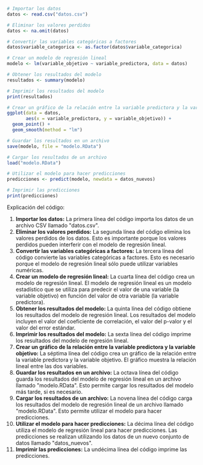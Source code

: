 ```r
# Importar los datos
datos <- read.csv("datos.csv")

# Eliminar los valores perdidos
datos <- na.omit(datos)

# Convertir las variables categóricas a factores
datos$variable_categorica <- as.factor(datos$variable_categorica)

# Crear un modelo de regresión lineal
modelo <- lm(variable_objetivo ~ variable_predictora, data = datos)

# Obtener los resultados del modelo
resultados <- summary(modelo)

# Imprimir los resultados del modelo
print(resultados)

# Crear un gráfico de la relación entre la variable predictora y la variable objetivo
ggplot(data = datos,
       aes(x = variable_predictora, y = variable_objetivo)) +
  geom_point() +
  geom_smooth(method = "lm")

# Guardar los resultados en un archivo
save(modelo, file = "modelo.RData")

# Cargar los resultados de un archivo
load("modelo.RData")

# Utilizar el modelo para hacer predicciones
predicciones <- predict(modelo, newdata = datos_nuevos)

# Imprimir las predicciones
print(predicciones)
```

Explicación del código:

1. **Importar los datos:** La primera línea del código importa los datos de un archivo CSV llamado "datos.csv".
2. **Eliminar los valores perdidos:** La segunda línea del código elimina los valores perdidos de los datos. Esto es importante porque los valores perdidos pueden interferir con el modelo de regresión lineal.
3. **Convertir las variables categóricas a factores:** La tercera línea del código convierte las variables categóricas a factores. Esto es necesario porque el modelo de regresión lineal sólo puede utilizar variables numéricas.
4. **Crear un modelo de regresión lineal:** La cuarta línea del código crea un modelo de regresión lineal. El modelo de regresión lineal es un modelo estadístico que se utiliza para predecir el valor de una variable (la variable objetivo) en función del valor de otra variable (la variable predictora).
5. **Obtener los resultados del modelo:** La quinta línea del código obtiene los resultados del modelo de regresión lineal. Los resultados del modelo incluyen el valor del coeficiente de correlación, el valor del p-valor y el valor del error estándar.
6. **Imprimir los resultados del modelo:** La sexta línea del código imprime los resultados del modelo de regresión lineal.
7. **Crear un gráfico de la relación entre la variable predictora y la variable objetivo:** La séptima línea del código crea un gráfico de la relación entre la variable predictora y la variable objetivo. El gráfico muestra la relación lineal entre las dos variables.
8. **Guardar los resultados en un archivo:** La octava línea del código guarda los resultados del modelo de regresión lineal en un archivo llamado "modelo.RData". Esto permite cargar los resultados del modelo más tarde, si es necesario.
9. **Cargar los resultados de un archivo:** La novena línea del código carga los resultados del modelo de regresión lineal de un archivo llamado "modelo.RData". Esto permite utilizar el modelo para hacer predicciones.
10. **Utilizar el modelo para hacer predicciones:** La décima línea del código utiliza el modelo de regresión lineal para hacer predicciones. Las predicciones se realizan utilizando los datos de un nuevo conjunto de datos llamado "datos_nuevos".
11. **Imprimir las predicciones:** La undécima línea del código imprime las predicciones.